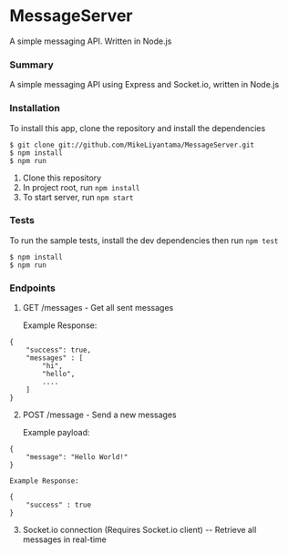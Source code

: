 # MessageServer
A simple messaging API. Written in Node.js

### Summary
A simple messaging API using Express and Socket.io, written in Node.js

### Installation
To install this app, clone the repository and install the dependencies
```
$ git clone git://github.com/MikeLiyantama/MessageServer.git
$ npm install
$ npm run
```
1. Clone this repository
2. In project root, run `npm install`
3. To start server, run `npm start`

### Tests
To run the sample tests, install the dev dependencies then run `npm test`
```
$ npm install
$ npm run
```
### Endpoints
1. GET /messages - Get all sent messages

    Example Response:
```
{
    "success": true,
    "messages" : [
        "hi",
        "hello",
        ....
    ]
}
```
2. POST /message - Send a new messages
    
    Example payload:
```
{
    "message": "Hello World!"
}
```
    Example Response:
```
{
    "success" : true
}

```
3. Socket.io connection (Requires Socket.io client) -- Retrieve all messages in real-time
